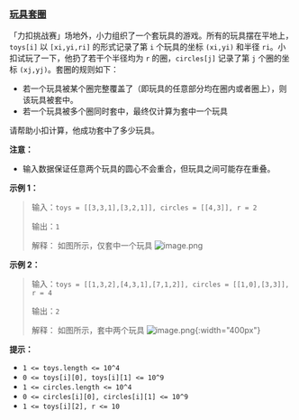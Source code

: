 ### [玩具套圈](https://leetcode-cn.com/problems/vFjcfV)

「力扣挑战赛」场地外，小力组织了一个套玩具的游戏。所有的玩具摆在平地上，`toys[i]` 以 `[xi,yi,ri]` 的形式记录了第 `i` 个玩具的坐标 `(xi,yi)` 和半径 `ri`。小扣试玩了一下，他扔了若干个半径均为 `r` 的圈，`circles[j]` 记录了第 `j` 个圈的坐标 `(xj,yj)`。套圈的规则如下：
- 若一个玩具被某个圈完整覆盖了（即玩具的任意部分均在圈内或者圈上），则该玩具被套中。
- 若一个玩具被多个圈同时套中，最终仅计算为套中一个玩具

请帮助小扣计算，他成功套中了多少玩具。

**注意：**
- 输入数据保证任意两个玩具的圆心不会重合，但玩具之间可能存在重叠。


**示例 1：**

> 输入：`toys = [[3,3,1],[3,2,1]], circles = [[4,3]], r = 2`
>
> 输出：`1`
> 
> 解释： 如图所示，仅套中一个玩具
![image.png](https://pic.leetcode-cn.com/1629194140-ydKiGF-image.png)


**示例 2：**

> 输入：`toys = [[1,3,2],[4,3,1],[7,1,2]], circles = [[1,0],[3,3]], r = 4`
>
> 输出：`2`
> 
> 解释： 如图所示，套中两个玩具
![image.png](https://pic.leetcode-cn.com/1629194157-RiOAuy-image.png){:width="400px"}



**提示：** 
- `1 <= toys.length <= 10^4`
- `0 <= toys[i][0], toys[i][1] <= 10^9`
- `1 <= circles.length <= 10^4`
- `0 <= circles[i][0], circles[i][1] <= 10^9`
- `1 <= toys[i][2], r <= 10`

